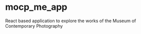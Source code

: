 # mocp_me_app
React based application to explore the works of the Museum of Contemporary Photography
